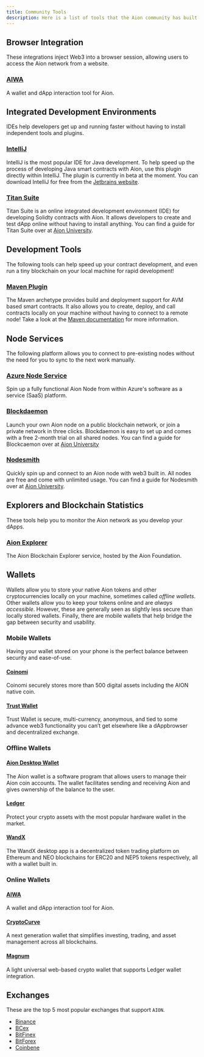 ```yaml
---
title: Community Tools
description: Here is a list of tools that the Aion community has built. While some of the internal developers at the Aion Foundation help out with these projects, none of the tools listed on this page are officially supported by the Aion Foundation. Each tool has it's own support and installation processes. Check out the GitHub pages of each project to learn more about what's going on. For more general help, you can post any issues or questions on StackOverflow, using the AION tag.
---
```


## Browser Integration

These integrations inject Web3 into a browser session, allowing users to access the Aion network from a website.

### [AIWA](https://getaiwa.com/)

A wallet and dApp interaction tool for Aion.

## Integrated Development Environments

IDEs help developers get up and running faster without having to install independent tools and plugins.

### [IntelliJ](https://github.com/satran004/aion4j-idea-plugin)

IntelliJ is the most popular IDE for Java development. To help speed up the process of developing Java smart contracts with Aion, use this plugin directly within IntelliJ. The plugin is currently in beta at the moment. You can download IntelliJ for free from the [Jetbrains website](https://www.jetbrains.com/idea/download/).

### [Titan Suite](https://titan-suite.com/)

Titan Suite is an online integrated development environment (IDE) for developing Solidty contracts with Aion. It allows developers to create and test dApp online without having to install anything. You can find a guide for Titan Suite over at [Aion University](https://learn.aion.network/docs/titan-suite).

## Development Tools

The following tools can help speed up your contract development, and even run a tiny blockchain on your local machine for rapid development!

### [Maven Plugin](https://github.com/satran004/aion4j-maven-plugin)

The Maven archetype provides build and deployment support for AVM based smart contracts. It also allows you to create, deploy, and call contracts locally on your machine without having to connect to a remote node! Take a look at the [Maven documentation](/developers/tools/maven-cli) for more information.

## Node Services

The following platform allows you to connect to pre-existing nodes without the need for you to sync to the next work manually.

### [Azure Node Service](https://azuremarketplace.microsoft.com/en-in/marketplace/apps/nuco-networks.aionnode?tab=Overview)

Spin up a fully functional Aion Node from within Azure's software as a service (SaaS) platform.

### [Blockdaemon](http://bit.ly/blockdaemon-aion-node)

Launch your own Aion node on a public blockchain network, or join a private network in three clicks. Blockdaemon is easy to set up and comes with a free 2-month trial on all shared nodes. You can find a guide for Blockcaemon over at [Aion University](https://learn.aion.network/docs/blockdaemon)

### [Nodesmith](https://nodesmith.io/)

Quickly spin up and connect to an Aion node with web3 built in. All nodes are free and come with unlimited usage. You can find a guide for Nodesmith over at [Aion University](https://learn.aion.network/docs/nodesmith).

## Explorers and Blockchain Statistics

These tools help you to monitor the Aion network as you develop your dApps.

### [Aion Explorer](https://mainnet.aion.network/#/dashboard)

The Aion Blockchain Explorer service, hosted by the Aion Foundation.

## Wallets

Wallets allow you to store your native Aion tokens and other cryptocurrencies locally on your machine, sometimes called _offline wallets_. Other wallets allow you to keep your tokens online and are _always accessible_. However, these are generally seen as slightly less secure than locally stored wallets. Finally, there are mobile wallets that help bridge the gap between security and usability.

### Mobile Wallets

Having your wallet stored on your phone is the perfect balance between security and ease-of-use.

#### [Coinomi](https://www.coinomi.com/)

Coinomi securely stores more than 500 digital assets including the AION native coin.

#### [Trust Wallet](https://blog.aion.network/trust-wallet-adds-support-for-aion-c063e450652c)

Trust Wallet is secure, multi-currency, anonymous, and tied to some advance web3 functionality you can’t get elsewhere like a dAppbrowser and decentralized exchange.

### Offline Wallets

#### [Aion Desktop Wallet](https://github.com/aionnetwork/aion_ui/releases/tag/v1.0.0)

The Aion wallet is a software program that allows users to manage their Aion coin accounts. The wallet facilitates sending and receiving Aion and gives ownership of the balance to the user.

#### [Ledger](https://www.ledger.com/)

Protect your crypto assets with the most popular hardware wallet in the market.

#### [WandX](https://www.wandx.co/)
The WandX desktop app is a decentralized token trading platform on Ethereum and NEO blockchains for ERC20 and NEP5 tokens respectively, all with a wallet built in.

### Online Wallets

#### [AIWA](https://getaiwa.com/)

A wallet and dApp interaction tool for Aion.

#### [CryptoCurve](https://cryptocurve.io/wallet)

A next generation wallet that simplifies investing, trading, and asset management across all blockchains.

#### [Magnum](https://magnumwallet.co/)

A light universal web-based crypto wallet that supports Ledger wallet integration.

## Exchanges

These are the top 5 most popular exchanges that support `AION`.

- [Binance](//www.binance.com)
- [BCex](//www.bcex.ca/)
- [BitFinex](//www.bitfinex.com/)
- [BitForex](//bitforex.com/)
- [Coinbene](//www.coinbene.com/)